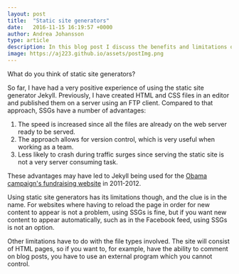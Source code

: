```yaml
---
layout: post
title:  "Static site generators"
date:   2016-11-15 16:19:57 +0000
author: Andrea Johansson
type: article
description: In this blog post I discuss the benefits and limitations of using a static site generator.
image: https://aj223.github.io/assets/postImg.png
---
```

What do you think of static site generators?

So far, I have had a very positive experience of using the static site generator Jekyll. 
Previously, I have created HTML and CSS files in an editor and published them on a server using an FTP client. 
Compared to that approach, SSGs have a number of advantages:

1. The speed is increased since all the files are already on the web server ready to be served.
2. The approach allows for version control, which is very useful when working as a team.
3. Less likely to crash during traffic surges since serving the static site is not a very server consuming task.

These advantages may have led to Jekyll being used for the [Obama campaign's fundraising website](http://kylerush.net/blog/meet-the-obama-campaigns-250-million-fundraising-platform/) in 2011-2012.

Using static site generators has its limitations though, and the clue is in the name. 
For websites where having to reload the page in order for new content to appear is not a problem, using SSGs is fine, but if you want new content to appear automatically, such as in the Facebook feed, using SSGs is not an option.

Other limitations have to do with the file types involved. The site will consist of HTML pages, so if you want to, for example, have the ability to comment on blog posts, you have to use an external program which you cannot control.

